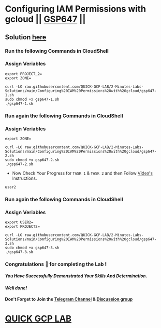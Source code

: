 # Configuring IAM Permissions with gcloud || [GSP647](https://www.cloudskillsboost.google/focuses/7678?parent=catalog) ||

## Solution [here](https://youtu.be/_6phqXHz-9I)

### Run the following Commands in CloudShell

### Assign Veriables

```
export PROJECT_2=
export ZONE=
```
```
curl -LO raw.githubusercontent.com/QUICK-GCP-LAB/2-Minutes-Labs-Solutions/main/Configuring%20IAM%20Permissions%20with%20gcloud/gsp647-1.sh
sudo chmod +x gsp647-1.sh
./gsp647-1.sh
```

### Run again the following Commands in CloudShell

### Assign Veriables

```
export ZONE=
```
```
curl -LO raw.githubusercontent.com/QUICK-GCP-LAB/2-Minutes-Labs-Solutions/main/Configuring%20IAM%20Permissions%20with%20gcloud/gsp647-2.sh
sudo chmod +x gsp647-2.sh
./gsp647-2.sh
```

* Now Check Your Progress for `TASK 1` & `TASK 2` and then Follow [Video's](https://youtu.be/_6phqXHz-9I) Instructions.

```
user2
```

### Run again the following Commands in CloudShell

### Assign Veriables

```
export USER2=
export PROJECT2=
```
```
curl -LO raw.githubusercontent.com/QUICK-GCP-LAB/2-Minutes-Labs-Solutions/main/Configuring%20IAM%20Permissions%20with%20gcloud/gsp647-3.sh
sudo chmod +x gsp647-3.sh
./gsp647-3.sh
```

### Congratulations 🎉 for completing the Lab !

##### *You Have Successfully Demonstrated Your Skills And Determination.*

#### *Well done!*

#### Don't Forget to Join the [Telegram Channel](https://t.me/quickgcplab) & [Discussion group](https://t.me/quickgcplabchats)

# [QUICK GCP LAB](https://www.youtube.com/@quickgcplab)
